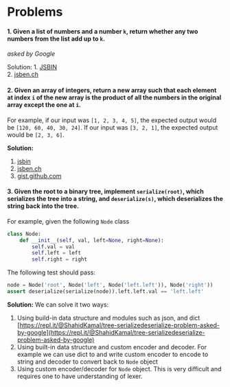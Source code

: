 # Problems

#### 1. Given a list of numbers and a number `k`, return whether any two numbers from the list add up to `k`. 
*asked by Google*


Solution: 
	1. [JSBIN](https://jsbin.com/nemeboxini/edit?js,console)  
	2. [jsben.ch](http://jsben.ch/hiASj)

#### 2. Given an array of integers, return a new array such that each element at index `i` of the new array is the product of all the numbers in the original array except the one at `i`.
For example, if our input was `[1, 2, 3, 4, 5]`, the expected output would be `[120, 60, 40, 30, 24]`. If our input was `[3, 2, 1]`, the expected output would be `[2, 3, 6]`.

**Solution:**
1. [jsbin](https://jsbin.com/kidixuf/edit?js,console)
2. [jsben.ch](http://jsben.ch/rujQZ)
3. [gist.github.com](https://gist.github.com/d89f6f91f34f3f752e7f13dd99ce81e5)

#### 3. Given the root to a binary tree, implement  `serialize(root)`, which serializes the tree into a string, and  `deserialize(s)`, which deserializes the string back into the tree.

For example, given the following  `Node`  class
```python
class Node:
    def __init__(self, val, left=None, right=None):
        self.val = val
        self.left = left
        self.right = right

```
The following test should pass:
```python
node = Node('root', Node('left', Node('left.left')), Node('right'))
assert deserialize(serialize(node)).left.left.val == 'left.left'
```
**Solution:**
We can solve it two ways: 
1. Using build-in data structure and modules such as json, and dict
[https://repl.it/@ShahidKamal/tree-serializedeserialize-problem-asked-by-google](https://repl.it/@ShahidKamal/tree-serializedeserialize-problem-asked-by-google)
2. Using built-in data structure and custom encoder and decoder. For example we can use dict to and write custom encoder to encode to string and decoder to convert back to `Node` object
3. Using custom encoder/decoder for `Node` object. This is very difficult and requires one to have understanding  of lexer.
<!--stackedit_data:
eyJoaXN0b3J5IjpbLTEzMzc1NzAyNjMsLTE3ODA4OTM4MDEsLT
E0OTg2ODcwNDMsLTk3NTE5NzczNl19
-->